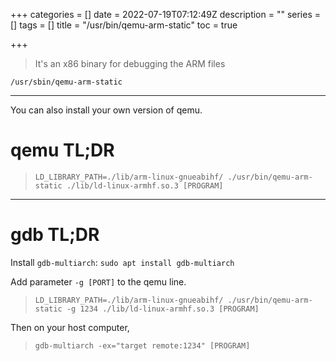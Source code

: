 +++
categories = []
date = 2022-07-19T07:12:49Z
description = ""
series = []
tags = []
title = "/usr/bin/qemu-arm-static"
toc = true

+++
> It's an x86 binary for debugging the ARM files

`/usr/sbin/qemu-arm-static`

***

You can also install your own version of qemu.

# qemu TL;DR

> `LD_LIBRARY_PATH=./lib/arm-linux-gnueabihf/ ./usr/bin/qemu-arm-static ./lib/ld-linux-armhf.so.3 [PROGRAM]`

---

# gdb TL;DR

Install `gdb-multiarch`: `sudo apt install gdb-multiarch`

Add parameter `-g [PORT]` to the qemu line.

> `LD_LIBRARY_PATH=./lib/arm-linux-gnueabihf/ ./usr/bin/qemu-arm-static -g 1234 ./lib/ld-linux-armhf.so.3 [PROGRAM]`

Then on your host computer,

> `gdb-multiarch -ex="target remote:1234" [PROGRAM]`